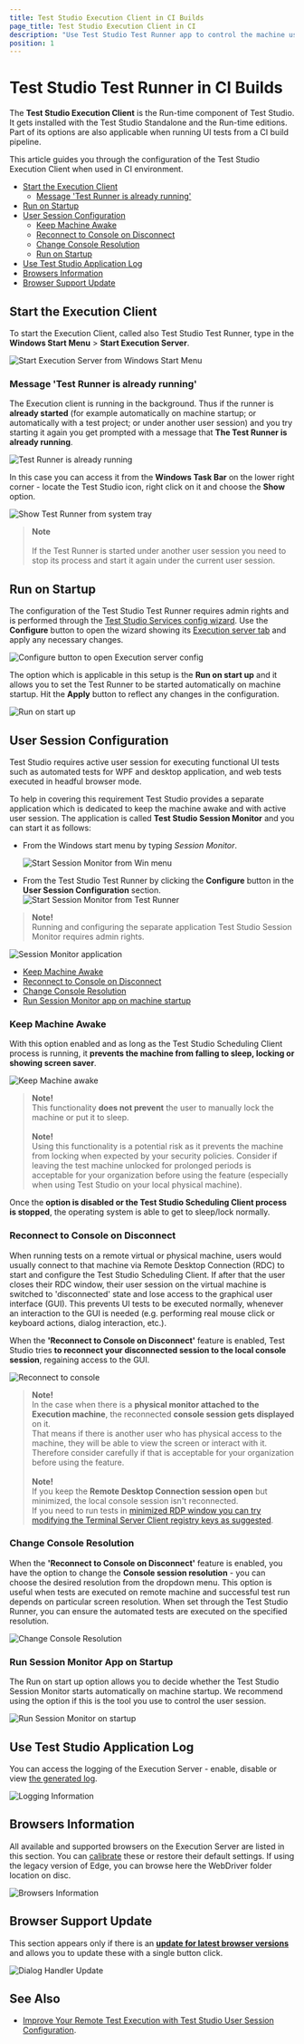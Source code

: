 ```yaml
---
title: Test Studio Execution Client in CI Builds
page_title: Test Studio Execution Client in CI
description: "Use Test Studio Test Runner app to control the machine user session when running UI tests as part of CI pipeline. "
position: 1
---
```

# Test Studio Test Runner in CI Builds

The **Test Studio Execution Client** is the Run-time component of Test Studio. It gets installed with the Test Studio Standalone and the Run-time editions. Part of its options are also applicable when running UI tests from a CI build pipeline.

This article guides you through the configuration of the Test Studio Execution Client when used in CI environment. 

<!-- no toc -->
- [Start the Execution Client](#start-the-execution-client)
    - [Message 'Test Runner is already running'](#message-test-runner-is-already-running)
- [Run on Startup](#run-on-startup)
- [User Session Configuration](#user-session-configuration)
  - [Keep Machine Awake](#keep-machine-awake)
  - [Reconnect to Console on Disconnect](#reconnect-to-console-on-disconnect)
  - [Change Console Resolution](#change-console-resolution)
  - [Run on Startup](#run-on-startup-1)
- [Use Test Studio Application Log](#use-test-studio-application-log)
- [Browsers Information](#browsers-information)
- [Browser Support Update](#browser-support-update)



## Start the Execution Client

To start the Execution Client, called also Test Studio Test Runner, type in the __Windows Start Menu__ > **Start Execution Server**.

![Start Execution Server from Windows Start Menu][1a]

### Message 'Test Runner is already running'

The Execution client is running in the background. Thus if the runner is __already started__ (for example automatically on machine startup; or automatically with a test project; or under another user session) and you try starting it again you get prompted with a message that **The Test Runner is already running**. 

![Test Runner is already running][0]

In this case you can access it from the __Windows Task Bar__ on the lower right corner - locate the Test Studio icon, right click on it and choose the **Show** option. 

![Show Test Runner from system tray][1]

> __Note__
><br>
><br>
> If the Test Runner is started under another user session you need to stop its process and start it again under the current user session. 

## Run on Startup

The configuration of the Test Studio Test Runner requires admin rights and is performed through the <a href="/automated-tests/scheduling/multiple-machines-scheduling-setup/create-scheduling-server" target="_blank">Test Studio Services config wizard</a>. Use the __Configure__ button to open the wizard showing its <a href="/automated-tests/scheduling/multiple-machines-scheduling-setup/create-scheduling-server#execution-server-tab" target="_blank">Execution server tab</a> and apply any necessary changes. 

![Configure button to open Execution server config](/img/features/scheduling-test-runs/create-execution-server/fig2-configure-button.png)

The option which is applicable in this setup is the **Run on start up**  and it allows you to set the Test Runner to be started automatically on machine startup. Hit the __Apply__ button to reflect any changes in the configuration. 

![Run on start up][7]

## User Session Configuration

Test Studio requires active user session for executing functional UI tests such as automated tests for WPF and desktop application, and web tests executed in headful browser mode. 

To help in covering this requirement Test Studio provides a separate application which is dedicated to keep the machine awake and with active user session. The application is called __Test Studio Session Monitor__ and you can start it as follows: 

- From the Windows start menu by typing _Session Monitor_.
  
    ![Start Session Monitor from Win menu][8a]

- From the Test Studio Test Runner by clicking the __Configure__ button in the __User Session Configuration__ section. 
    ![Start Session Monitor from Test Runner][8b]

> __Note!__ 
><br> 
> Running and configuring the separate application Test Studio Session Monitor requires admin rights. 

![Session Monitor application][8]

* [Keep Machine Awake](#keep-machine-awake)
* [Reconnect to Console on Disconnect](#reconnect-to-console-on-disconnect)
* [Change Console Resolution](#change-console-resolution)
* [Run Session Monitor app on machine startup](#run-session-monitor-app-on-startup)

### Keep Machine Awake

With this option enabled and as long as the Test Studio Scheduling Client process is running, it __prevents the machine from falling to sleep, locking or showing screen saver__.

![Keep Machine awake][9]

> __Note!__ 
><br> 
> This functionality __does not prevent__ the user to manually lock the machine or put it to sleep.
><br> 
><br>
> __Note!__ 
><br> 
> Using this functionality is a potential risk as it prevents the machine from locking when expected by your security policies. Consider if leaving the test machine unlocked for prolonged periods is acceptable for your organization before using the feature (especially when using Test Studio on your local physical machine).

Once the __option is disabled or the Test Studio Scheduling Client process is stopped__, the operating system is able to get to sleep/lock normally.

### Reconnect to Console on Disconnect

When running tests on a remote virtual or physical machine, users would usually connect to that machine via Remote Desktop Connection (RDC) to start and configure the Test Studio Scheduling Client. If after that the user closes their RDC window, their user session on the virtual machine is switched to 'disconnected' state and lose access to the graphical user interface (GUI). This prevents UI tests to be executed normally, whenever an interaction to the GUI is needed (e.g. performing real mouse click or keyboard actions, dialog interaction, etc.).

When the __'Reconnect to Console on Disconnect'__ feature is enabled, Test Studio tries __to reconnect your disconnected session to the local console session__, regaining access to the GUI.

![Reconnect to console][10]

> __Note!__ 
><br>
> In the case when there is a __physical monitor attached to the Execution machine__, the reconnected __console session gets displayed__ on it.
><br>
> That means if there is another user who has physical access to the machine, they will be able to view the screen or interact with it. Therefore consider carefully if that is acceptable for your organization before using the feature.
><br>
><br>
> __Note!__ 
><br>
> If you keep the __Remote Desktop Connection session open__ but minimized, the local console session isn't reconnected.
><br>
> If you need to run tests in <a href="/knowledge-base/test-execution-kb/minimized-rdc" target="_blank">minimized RDP window you can try modifying the Terminal Server Client registry keys as suggested</a>.

### Change Console Resolution

When the __'Reconnect to Console on Disconnect'__ feature is enabled, you have the option to change the __Console session resolution__ - you can choose the desired resolution from the dropdown menu. This option is useful when tests are executed on remote machine and successful test run depends on particular screen resolution. When set through the Test Studio Runner, you can ensure the automated tests are executed on the specified resolution.

![Change Console Resolution][11]

### Run Session Monitor App on Startup 

The Run on start up option allows you to decide whether the Test Studio Session Monitor starts automatically on machine startup. We recommend using the option if this is the tool you use to control the user session. 

![Run Session Monitor on startup][12]

## Use Test Studio Application Log

You can access the logging of the Execution Server - enable, disable or view <a href="/knowledge-base/best-practices-kb/generate-application-log" target="_blank">the generated log</a>.

![Logging Information][6a]

## Browsers Information

All available and supported browsers on the Execution Server are listed in this section. You can <a href="/features/project-settings/browsers" target="_blank">calibrate</a> these or restore their default settings. If using the legacy version of Edge, you can browse here the WebDriver folder location on disc.

![Browsers Information][6b]


## Browser Support Update

This section appears only if there is an <a href="/features/dialogs-and-popups/dialog-handler-updater" target="_blank">__update for latest browser versions__</a> and allows you to update these with a single button click.

![Dialog Handler Update][6c]


## See Also

* <a href="https://www.telerik.com/blogs/improve-remote-test-execution-test-studio-user-session-configuration" target="_blank">Improve Your Remote Test Execution with Test Studio User Session Configuration</a>.

[0]: /img/features/scheduling-test-runs/create-execution-server/fig0.png
[1]: /img/features/scheduling-test-runs/create-execution-server/fig1.png
[1a]: /img/features/scheduling-test-runs/create-execution-server/fig1a.png
[2]: /img/features/scheduling-test-runs/create-execution-server/fig2.png
[3]: /img/features/scheduling-test-runs/create-execution-server/fig3.png
[4]: /img/features/scheduling-test-runs/create-execution-server/fig4.png
[5]: /img/features/scheduling-test-runs/create-execution-server/fig5.png
[6]: /img/features/scheduling-test-runs/create-execution-server/fig6.png
[6a]: /img/features/scheduling-test-runs/create-execution-server/fig6a.png
[6b]: /img/features/scheduling-test-runs/create-execution-server/fig6b.png
[6c]: /img/features/scheduling-test-runs/create-execution-server/fig6c.png
[7]: /img/features/scheduling-test-runs/create-execution-server/fig7.png
[8]: /img/features/scheduling-test-runs/create-execution-server/fig8.png
[8a]: /img/features/scheduling-test-runs/create-execution-server/start-session-monitor-win-menu.png
[8b]: /img/features/scheduling-test-runs/create-execution-server/start-session-monitor-config.png
[9]: /img/features/scheduling-test-runs/create-execution-server/fig9.png
[10]: /img/features/scheduling-test-runs/create-execution-server/fig10.png
[11]: /img/features/scheduling-test-runs/create-execution-server/fig11.png
[12]: /img/features/scheduling-test-runs/create-execution-server/fig12.png